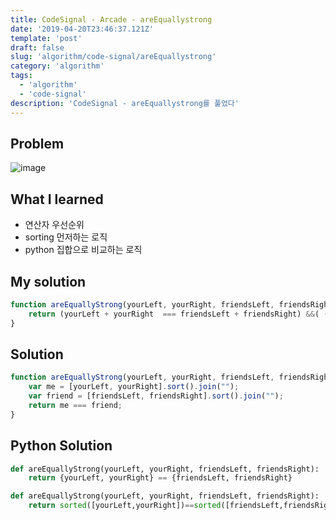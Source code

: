 ```yaml
---
title: CodeSignal - Arcade - areEquallystrong
date: '2019-04-20T23:46:37.121Z'
template: 'post'
draft: false
slug: 'algorithm/code-signal/areEquallystrong'
category: 'algorithm'
tags:
  - 'algorithm'
  - 'code-signal'
description: 'CodeSignal - areEquallystrong를 풀었다'
---
```


## Problem

![image](https://user-images.githubusercontent.com/35516239/57603509-e2af5480-759c-11e9-90c3-11567e6aa9a3.png)

## What I learned 

- 연산자 우선순위
- sorting 먼저하는 로직
- python 집합으로 비교하는 로직

## My solution

```javascript
function areEquallyStrong(yourLeft, yourRight, friendsLeft, friendsRight) {
    return (yourLeft + yourRight  === friendsLeft + friendsRight) &&( (yourLeft === friendsLeft) || (yourLeft === friendsRight) )
}

```

## Solution

```javascript
function areEquallyStrong(yourLeft, yourRight, friendsLeft, friendsRight) {
    var me = [yourLeft, yourRight].sort().join("");
    var friend = [friendsLeft, friendsRight].sort().join("");
    return me === friend;
}
```

## Python Solution

```python
def areEquallyStrong(yourLeft, yourRight, friendsLeft, friendsRight):
    return {yourLeft, yourRight} == {friendsLeft, friendsRight}

def areEquallyStrong(yourLeft, yourRight, friendsLeft, friendsRight):
    return sorted([yourLeft,yourRight])==sorted([friendsLeft,friendsRight])
```
